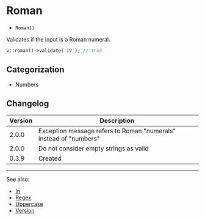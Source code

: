 # Roman

- `Roman()`

Validates if the input is a Roman numeral.

```php
v::roman()->validate('IV'); // true
```

## Categorization

- Numbers

## Changelog

Version | Description
--------|-------------
  2.0.0 | Exception message refers to Roman "numerals" instead of "numbers"
  2.0.0 | Do not consider empty strings as valid
  0.3.9 | Created

***
See also:

- [In](In.md)
- [Regex](Regex.md)
- [Uppercase](Uppercase.md)
- [Version](Version.md)
